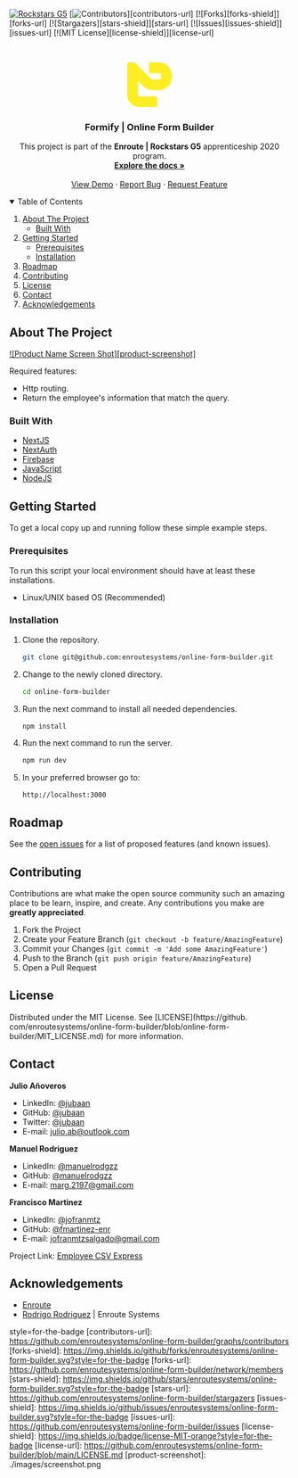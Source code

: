 
[![Rockstars G5][rockstars-shield]][rockstars-url]
[![Contributors][contributors-shield]][contributors-url]
[![Forks][forks-shield]][forks-url]
[![Stargazers][stars-shield]][stars-url]
[![Issues][issues-shield]][issues-url]
[![MIT License][license-shield]][license-url]

<br />
<p align="center">
  <a href="https://github.com/enroutesystems1/online-form-builder">
    <img src="./public/enroute.png" alt="Logo" width="80" height="80">
  </a>

  <h3 align="center">Formify | Online Form Builder</h3>

  <p align="center">
  This project is part of the <b>Enroute | Rockstars G5</b> apprenticeship 2020 program.
    <br />
    <a href="https://github.com/enroutesystems/online-form-builder"><strong>Explore the docs »</strong></a>
    <br />
    <br />
    <a href="https://formify.enroutesystes.com">View Demo</a>
    ·
    <a href="https://github.com/enroutesystems/online-form-builder/issues">Report Bug</a>
    ·
    <a href="https://github.com/enroutesystems/online-form-builder/issues">Request Feature</a>
  </p>
</p>

<!-- TABLE OF CONTENTS -->
<details open="open">
  <summary>Table of Contents</summary>
  <ol>
    <li>
      <a href="#about-the-project">About The Project</a>
      <ul>
        <li><a href="#built-with">Built With</a></li>
      </ul>
    </li>
    <li>
      <a href="#getting-started">Getting Started</a>
      <ul>
        <li><a href="#prerequisites">Prerequisites</a></li>
        <li><a href="#installation">Installation</a></li>
      </ul>
    </li>
    <li><a href="#roadmap">Roadmap</a></li>
    <li><a href="#contributing">Contributing</a></li>
    <li><a href="#license">License</a></li>
    <li><a href="#contact">Contact</a></li>
    <li><a href="#acknowledgements">Acknowledgements</a></li>
  </ol>
</details>

<!-- ABOUT THE PROJECT -->
## About The Project

[![Product Name Screen Shot][product-screenshot]](https://formify.enroutesystes.com)

Required features:
- Http routing.
- Return the employee's information that match the query.


### Built With

* [NextJS](https://nextjs.org)
* [NextAuth](https://next-auth.js.org)
* [Firebase](https://firebase.google.com)  
* [JavaScript](https://www.javascript.com)
* [NodeJS](https://nodejs.dev)

<!-- GETTING STARTED -->
## Getting Started

To get a local copy up and running follow these simple example steps.

### Prerequisites

To run this script your local environment should have at least these
installations.
* Linux/UNIX based OS (Recommended)

### Installation

1. Clone the repository.
   ```sh
   git clone git@github.com:enroutesystems/online-form-builder.git
   ```
2. Change to the newly cloned directory.
   ```sh
   cd online-form-builder
   ```
3. Run the next command to install all needed dependencies.
   ```sh
   npm install
   ```
4. Run the next command to run the server.
   ```sh
   npm run dev
   ```
5. In your preferred browser go to:
   ```
   http://localhost:3000
   ```

<!-- ROADMAP -->
## Roadmap

See the [open issues](https://github.com/enroutesystems/online-form-builder/issues) for a list of proposed features 
(and 
known 
issues).

<!-- CONTRIBUTING -->
## Contributing

Contributions are what make the open source community such an amazing place to 
be learn, inspire, and create. Any contributions you make are 
**greatly appreciated**.

1. Fork the Project
2. Create your Feature Branch (`git checkout -b feature/AmazingFeature`)
3. Commit your Changes (`git commit -m 'Add some AmazingFeature'`)
4. Push to the Branch (`git push origin feature/AmazingFeature`)
5. Open a Pull Request

<!-- LICENSE -->
## License

Distributed under the MIT License. See [LICENSE](https://github.
com/enroutesystems/online-form-builder/blob/online-form-builder/MIT_LICENSE.md) for more information.

<!-- CONTACT -->
## Contact

**Julio Añoveros** 

- LinkedIn: [@jubaan](https://www.linkedin.com/in/jubaan)
- GitHub:   [@jubaan](https://www.github.com/jubaan)
- Twitter:   [@jubaan](https://www.twitter.com/AnoverosJulio)
- E-mail:   julio.ab@outlook.com

**Manuel Rodriguez**

- LinkedIn: [@manuelrodgzz](https://www.linkedin.com/in/manuelrodgzz/)
- GitHub:   [@manuelrodgzz](https://github.com/manuelrodgzz)
- E-mail:   marg.2197@gmail.com

**Francisco Martinez**

- LinkedIn: [@jofranmtz](http://linkedin.com/in/jofranmtz)
- GitHub:   [@fmartinez-enr](https://github.com/fmartinez-enr)
- E-mail:   jofranmtzsalgado@gmail.com

Project Link: [Employee CSV Express](https://github.com/enroutesystems/epmloyee-csv-express)

<!-- ACKNOWLEDGEMENTS -->
## Acknowledgements
* [Enroute](https://www.enroutesystems.com)
* [Rodrigo Rodriguez](https://www.github.com/roier-rodriguez) | Enroute Systems

<!-- MARKDOWN LINKS & IMAGES -->
<!-- https://www.markdownguide.org/basic-syntax/#reference-style-links -->
[rockstars-shield]: https://img.shields.io/badge/Rockstar%20G5-Enroute-yellow?style=for-the-badge
[rockstars-url]: https://www.enroutesystems.com
[contributors-shield]: https://img.shields.io/github/contributors/enroutesystems/online-form-builder.svg?
style=for-the-badge
[contributors-url]: https://github.com/enroutesystems/online-form-builder/graphs/contributors
[forks-shield]: https://img.shields.io/github/forks/enroutesystems/online-form-builder.svg?style=for-the-badge
[forks-url]: https://github.com/enroutesystems/online-form-builder/network/members
[stars-shield]: https://img.shields.io/github/stars/enroutesystems/online-form-builder.svg?style=for-the-badge
[stars-url]: https://github.com/enroutesystems/online-form-builder/stargazers
[issues-shield]: https://img.shields.io/github/issues/enroutesystems/online-form-builder.svg?style=for-the-badge
[issues-url]: https://github.com/enroutesystems/online-form-builder/issues
[license-shield]: https://img.shields.io/badge/license-MIT-orange?style=for-the-badge
[license-url]: https://github.com/enroutesystems/online-form-builder/blob/main/LICENSE.md
[product-screenshot]: ./images/screenshot.png
